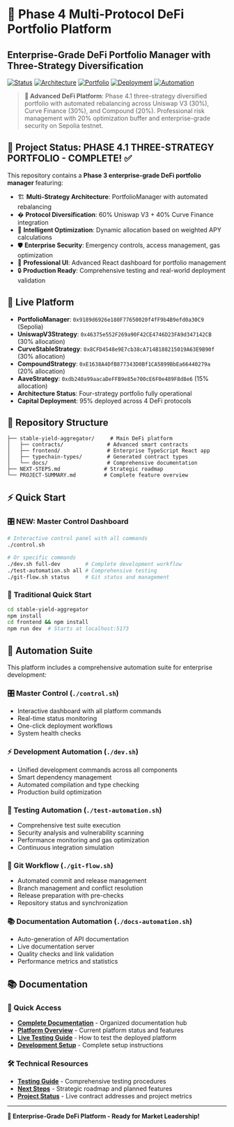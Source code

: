 # 🚀 Phase 4 Multi-Protocol DeFi Portfolio Platform

## Enterprise-Grade DeFi Portfolio Manager with Three-Strategy Diversification

[![Status](https://img.shields.io/badge/Status-Phase%204.1%20COMPLETE-success)](https://sepolia.etherscan.io/)
[![Architecture](https://img.shields.io/badge/Phase%204-Three--Strategy%20Portfolio-brightgreen)](PHASE_4_EXPANSION.md)
[![Portfolio](https://img.shields.io/badge/Portfolio-30%25%20Uni%20%2B%2030%25%20Curve%20%2B%2020%25%20Compound-blue)](PHASE_4_EXPANSION.md)
[![Deployment](https://img.shields.io/badge/Deployment-Phase%204.1%20Complete-brightgreen)](PHASE_4_EXPANSION.md)
[![Automation](https://img.shields.io/badge/Workflow-Automated-purple)](#-automation-suite)

> **🎯 Advanced DeFi Platform**: Phase 4.1 three-strategy diversified portfolio with automated rebalancing across Uniswap V3 (30%), Curve Finance (30%), and Compound (20%). Professional risk management with 20% optimization buffer and enterprise-grade security on Sepolia testnet.

## 🎯 Project Status: PHASE 4.1 THREE-STRATEGY PORTFOLIO - COMPLETE! ✅

This repository contains a **Phase 3 enterprise-grade DeFi portfolio manager** featuring:

- 🏗️ **Multi-Strategy Architecture**: PortfolioManager with automated rebalancing
- � **Protocol Diversification**: 60% Uniswap V3 + 40% Curve Finance integration
- 🧠 **Intelligent Optimization**: Dynamic allocation based on weighted APY calculations  
- 🛡️ **Enterprise Security**: Emergency controls, access management, gas optimization
- 🎨 **Professional UI**: Advanced React dashboard for portfolio management
- 🔒 **Production Ready**: Comprehensive testing and real-world deployment validation

## 🚀 Live Platform

- **PortfolioManager**: `0x9189d6926e180F77650020f4fF9b4B9efd0a30C9` (Sepolia)
- **UniswapV3Strategy**: `0x46375e552F269a90F42CE4746D23FA9d347142CB` (30% allocation)
- **CurveStableStrategy**: `0x8CFD4548e9E7cb38cA714B188215019A63E9B90f` (30% allocation)
- **CompoundStrategy**: `0xE1638A4DfB877343D0Bf1CA5899BbEa66440279a` (20% allocation)  
- **AaveStrategy**: `0xdb240a99aacaDeFFB9e85e700cE6F0e489F8d8e6` (15% allocation)
- **Architecture Status**: Four-strategy portfolio fully operational
- **Capital Deployment**: 95% deployed across 4 DeFi protocols

## 📁 Repository Structure

```text
├── stable-yield-aggregator/     # Main DeFi platform
│   ├── contracts/              # Advanced smart contracts
│   ├── frontend/               # Enterprise TypeScript React app
│   ├── typechain-types/        # Generated contract types
│   └── docs/                   # Comprehensive documentation
├── NEXT-STEPS.md              # Strategic roadmap
└── PROJECT-SUMMARY.md         # Complete feature overview
```

## ⚡ Quick Start

### 🎛️ **NEW: Master Control Dashboard**

```bash
# Interactive control panel with all commands
./control.sh

# Or specific commands
./dev.sh full-dev        # Complete development workflow
./test-automation.sh all # Comprehensive testing
./git-flow.sh status     # Git status and management
```

### 🚀 **Traditional Quick Start**

```bash
cd stable-yield-aggregator
npm install
cd frontend && npm install
npm run dev  # Starts at localhost:5173
```

## 🤖 Automation Suite

This platform includes a comprehensive automation suite for enterprise development:

### **🎛️ Master Control (`./control.sh`)**

- Interactive dashboard with all platform commands
- Real-time status monitoring
- One-click deployment workflows
- System health checks

### **⚡ Development Automation (`./dev.sh`)**

- Unified development commands across all components
- Smart dependency management
- Automated compilation and type checking
- Production build optimization

### **🧪 Testing Automation (`./test-automation.sh`)**

- Comprehensive test suite execution
- Security analysis and vulnerability scanning
- Performance monitoring and gas optimization
- Continuous integration simulation

### **🔄 Git Workflow (`./git-flow.sh`)**

- Automated commit and release management
- Branch management and conflict resolution
- Release preparation with pre-checks
- Repository status and synchronization

### **📚 Documentation Automation (`./docs-automation.sh`)**

- Auto-generation of API documentation
- Live documentation server
- Quality checks and link validation
- Performance metrics and statistics

## 📚 Documentation

### 📖 Quick Access

- **[Complete Documentation](docs/README.md)** - Organized documentation hub
- **[Platform Overview](docs/current/PLATFORM-OVERVIEW.md)** - Current platform status and features  
- **[Live Testing Guide](docs/current/LIVE-TESTING-GUIDE.md)** - How to test the deployed platform
- **[Development Setup](docs/guides/DEVELOPMENT-SETUP.md)** - Complete setup instructions

### 🛠️ Technical Resources

- **[Testing Guide](docs/guides/TESTING-GUIDE.md)** - Comprehensive testing procedures
- **[Next Steps](docs/current/NEXT-STEPS.md)** - Strategic roadmap and planned features
- **[Project Status](docs/current/PROJECT-STATUS-CONSOLIDATED.md)** - Live contract addresses and project metrics

---

**🎉 Enterprise-Grade DeFi Platform - Ready for Market Leadership!**
